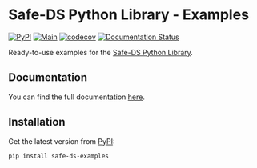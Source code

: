 # Safe-DS Python Library - Examples

[![PyPI](https://img.shields.io/pypi/v/safe-ds-examples)](https://pypi.org/project/safe-ds-examples)
[![Main](https://github.com/Safe-DS/Stdlib-Examples/actions/workflows/main.yml/badge.svg)](https://github.com/Safe-DS/Stdlib-Examples/actions/workflows/main.yml)
[![codecov](https://codecov.io/gh/Safe-DS/Stdlib-Examples/branch/main/graph/badge.svg?token=X5CU9V952H)](https://codecov.io/gh/Safe-DS/Stdlib-Examples)
[![Documentation Status](https://readthedocs.org/projects/stdlib-examples/badge/?version=stable)](https://stdlib-examples.safe-ds.com)

Ready-to-use examples for the [Safe-DS Python Library](https://github.com/Safe-DS/Stdlib).

## Documentation

You can find the full documentation [here](https://stdlib-examples.safe-ds.com).

## Installation

Get the latest version from [PyPI](https://pypi.org/project/safe-ds-examples):

```shell
pip install safe-ds-examples
```
